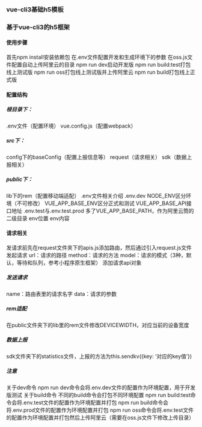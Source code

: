 ### vue-cli3基础h5模板
### 基于vue-cli3的h5框架
#### 使用步骤
首先npm install安装依赖包
在.env文件配置开发和生成环境下的参数
在oss.js文件配置自动上传阿里云的目录
npm run dev启动开发版
npm run build:test打包线上测试版
npm run oss打包线上测试版并上传阿里云
npm run build打包线上正式版
#### 配置结构
##### 根目录下：
.env文件（配置环境）
vue.config.js（配置webpack）
##### src下：
config下的baseConfig（配置上报信息等）
request（请求相关）
sdk（数据上报相关）
##### public下：
lib下的rem（配置移动端适配）
.env文件相关介绍
.env.dev
NODE_ENV区分环境（不可修改）
VUE_APP_BASE_ENV区分正式和测试
VUE_APP_BASE_API接口地址
.env.test与.env.test.prod
多了VUE_APP_BASE_PATH，作为阿里云筒的二级目录
env位置
env内容

#### 请求相关
发请求前先在request文件夹下的apis.js添加路由，然后通过引入request.js文件发起请求
url：请求的路径
method：请求的方法
model：请求的模式（3种，默认，等待和队列，参考小程序原生框架）
添加请求api对象

##### 发送请求
name：路由表里的请求名字
data：请求的参数

##### rem适配
在public文件夹下的lib里的rem文件修改DEVICEWIDTH，对应当前的设备宽度

##### 数据上报
sdk文件夹下的statistics文件，上报的方法为this.sendkv({key: ‘对应的key值’})

##### 注意
关于dev命令
npm run dev命令会将.env.dev文件的配置作为环境配置，用于开发版测试
关于build命令
不同的build命令会打包不同环境配置
npm run build:test命令会将.env.test文件的配置作为环境配置并打包
npm run build命令会将.env.prod文件的配置作为环境配置并打包
npm run oss命令会将.env.test文件的配置作为环境配置并打包然后上传阿里云（需要在oss.js文件下修改上传目录）
